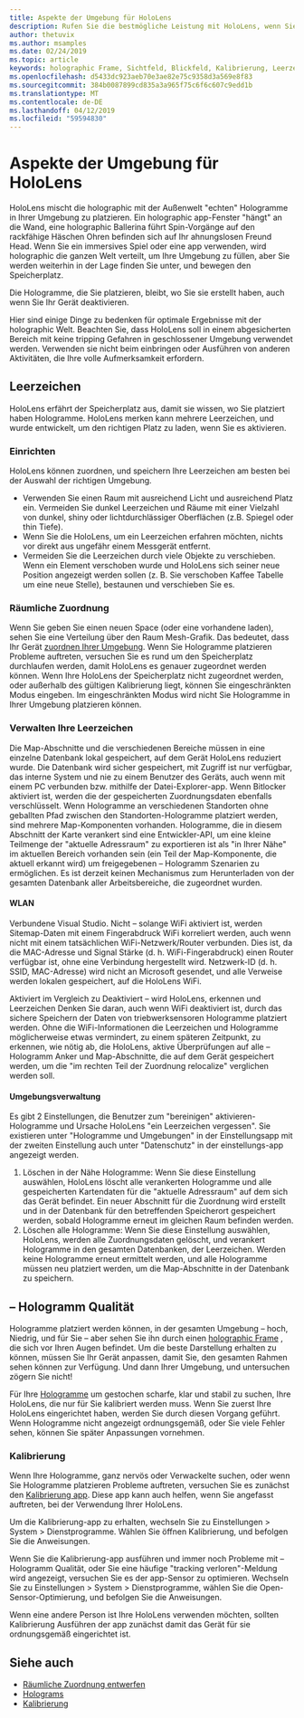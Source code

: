 ```yaml
---
title: Aspekte der Umgebung für HoloLens
description: Rufen Sie die bestmögliche Leistung mit HoloLens, wenn Sie das Gerät für Ihre Augen und die Umgebung optimieren.
author: thetuvix
ms.author: msamples
ms.date: 02/24/2019
ms.topic: article
keywords: holographic Frame, Sichtfeld, Blickfeld, Kalibrierung, Leerzeichen, Umgebung, exemplarische Vorgehensweise
ms.openlocfilehash: d5433dc923aeb70e3ae82e75c9358d3a569e8f83
ms.sourcegitcommit: 384b0087899cd835a3a965f75c6f6c607c9edd1b
ms.translationtype: MT
ms.contentlocale: de-DE
ms.lasthandoff: 04/12/2019
ms.locfileid: "59594830"
---
```

# <a name="environment-considerations-for-hololens"></a>Aspekte der Umgebung für HoloLens

HoloLens mischt die holographic mit der Außenwelt "echten" Hologramme in Ihrer Umgebung zu platzieren. Ein holographic app-Fenster "hängt" an die Wand, eine holographic Ballerina führt Spin-Vorgänge auf den rackfähige Häschen Ohren befinden sich auf Ihr ahnungslosen Freund Head. Wenn Sie ein immersives Spiel oder eine app verwenden, wird holographic die ganzen Welt verteilt, um Ihre Umgebung zu füllen, aber Sie werden weiterhin in der Lage finden Sie unter, und bewegen den Speicherplatz.

Die Hologramme, die Sie platzieren, bleibt, wo Sie sie erstellt haben, auch wenn Sie Ihr Gerät deaktivieren. 

Hier sind einige Dinge zu bedenken für optimale Ergebnisse mit der holographic Welt. Beachten Sie, dass HoloLens soll in einem abgesicherten Bereich mit keine tripping Gefahren in geschlossener Umgebung verwendet werden. Verwenden sie nicht beim einbringen oder Ausführen von anderen Aktivitäten, die Ihre volle Aufmerksamkeit erfordern.

## <a name="spaces"></a>Leerzeichen

HoloLens erfährt der Speicherplatz aus, damit sie wissen, wo Sie platziert haben Hologramme. HoloLens merken kann mehrere Leerzeichen, und wurde entwickelt, um den richtigen Platz zu laden, wenn Sie es aktivieren.

### <a name="setting-up"></a>Einrichten

HoloLens können zuordnen, und speichern Ihre Leerzeichen am besten bei der Auswahl der richtigen Umgebung.
* Verwenden Sie einen Raum mit ausreichend Licht und ausreichend Platz ein. Vermeiden Sie dunkel Leerzeichen und Räume mit einer Vielzahl von dunkel, shiny oder lichtdurchlässiger Oberflächen (z.B. Spiegel oder thin Tiefe).
* Wenn Sie die HoloLens, um ein Leerzeichen erfahren möchten, nichts vor direkt aus ungefähr einem Messgerät entfernt.
* Vermeiden Sie die Leerzeichen durch viele Objekte zu verschieben. Wenn ein Element verschoben wurde und HoloLens sich seiner neue Position angezeigt werden sollen (z. B. Sie verschoben Kaffee Tabelle um eine neue Stelle), bestaunen und verschieben Sie es.

### <a name="spatial-mapping"></a>Räumliche Zuordnung

Wenn Sie geben Sie einen neuen Space (oder eine vorhandene laden), sehen Sie eine Verteilung über den Raum Mesh-Grafik. Das bedeutet, dass Ihr Gerät [zuordnen Ihrer Umgebung](spatial-mapping-design.md). Wenn Sie Hologramme platzieren Probleme auftreten, versuchen Sie es rund um den Speicherplatz durchlaufen werden, damit HoloLens es genauer zugeordnet werden können. Wenn Ihre HoloLens der Speicherplatz nicht zugeordnet werden, oder außerhalb des gültigen Kalibrierung liegt, können Sie eingeschränkten Modus eingeben. Im eingeschränkten Modus wird nicht Sie Hologramme in Ihrer Umgebung platzieren können.

### <a name="managing-your-spaces"></a>Verwalten Ihre Leerzeichen

Die Map-Abschnitte und die verschiedenen Bereiche müssen in eine einzelne Datenbank lokal gespeichert, auf dem Gerät HoloLens reduziert wurde.  Die Datenbank wird sicher gespeichert, mit Zugriff ist nur verfügbar, das interne System und nie zu einem Benutzer des Geräts, auch wenn mit einem PC verbunden bzw. mithilfe der Datei-Explorer-app.  Wenn Bitlocker aktiviert ist, werden die der gespeicherten Zuordnungsdaten ebenfalls verschlüsselt.
Wenn Hologramme an verschiedenen Standorten ohne geballten Pfad zwischen den Standorten-Hologramme platziert werden, sind mehrere Map-Komponenten vorhanden.  Hologramme, die in diesem Abschnitt der Karte verankert sind eine Entwickler-API, um eine kleine Teilmenge der "aktuelle Adressraum" zu exportieren ist als "in Ihrer Nähe" im aktuellen Bereich vorhanden sein (ein Teil der Map-Komponente, die aktuell erkannt wird) um freigegebenen – Hologramm Szenarien zu ermöglichen.  Es ist derzeit keinen Mechanismus zum Herunterladen von der gesamten Datenbank aller Arbeitsbereiche, die zugeordnet wurden.

#### <a name="wifi"></a>WLAN
Verbundene Visual Studio. Nicht – solange WiFi aktiviert ist, werden Sitemap-Daten mit einem Fingerabdruck WiFi korreliert werden, auch wenn nicht mit einem tatsächlichen WiFi-Netzwerk/Router verbunden.  Dies ist, da die MAC-Adresse und Signal Stärke (d. h. WiFi-Fingerabdruck) einen Router verfügbar ist, ohne eine Verbindung hergestellt wird.  Netzwerk-ID (d. h. SSID, MAC-Adresse) wird nicht an Microsoft gesendet, und alle Verweise werden lokalen gespeichert, auf die HoloLens WiFi.

Aktiviert im Vergleich zu Deaktiviert – wird HoloLens, erkennen und Leerzeichen Denken Sie daran, auch wenn WiFi deaktiviert ist, durch das sichere Speichern der Daten von triebwerksensoren Hologramme platziert werden.  Ohne die WiFi-Informationen die Leerzeichen und Hologramme möglicherweise etwas vermindert, zu einem späteren Zeitpunkt, zu erkennen, wie nötig ab, die HoloLens, aktive Überprüfungen auf alle – Hologramm Anker und Map-Abschnitte, die auf dem Gerät gespeichert werden, um die "im rechten Teil der Zuordnung relocalize" verglichen werden soll.

#### <a name="environment-management"></a>Umgebungsverwaltung
Es gibt 2 Einstellungen, die Benutzer zum "bereinigen" aktivieren-Hologramme und Ursache HoloLens "ein Leerzeichen vergessen".  Sie existieren unter "Hologramme und Umgebungen" in der Einstellungsapp mit der zweiten Einstellung auch unter "Datenschutz" in der einstellungs-app angezeigt werden.
1.  Löschen in der Nähe Hologramme: Wenn Sie diese Einstellung auswählen, HoloLens löscht alle verankerten Hologramme und alle gespeicherten Kartendaten für die "aktuelle Adressraum" auf dem sich das Gerät befindet.  Ein neuer Abschnitt für die Zuordnung wird erstellt und in der Datenbank für den betreffenden Speicherort gespeichert werden, sobald Hologramme erneut im gleichen Raum befinden werden.
2.  Löschen alle Hologramme: Wenn Sie diese Einstellung auswählen, HoloLens, werden alle Zuordnungsdaten gelöscht, und verankert Hologramme in den gesamten Datenbanken, der Leerzeichen.  Werden keine Hologramme erneut ermittelt werden, und alle Hologramme müssen neu platziert werden, um die Map-Abschnitte in der Datenbank zu speichern.


## <a name="hologram-quality"></a>– Hologramm Qualität

Hologramme platziert werden können, in der gesamten Umgebung – hoch, Niedrig, und für Sie – aber sehen Sie ihn durch einen [holographic Frame](holographic-frame.md) , die sich vor Ihren Augen befindet. Um die beste Darstellung erhalten zu können, müssen Sie Ihr Gerät anpassen, damit Sie, den gesamten Rahmen sehen können zur Verfügung. Und dann Ihrer Umgebung, und untersuchen zögern Sie nicht!

Für Ihre [Hologramme](hologram.md) um gestochen scharfe, klar und stabil zu suchen, Ihre HoloLens, die nur für Sie kalibriert werden muss. Wenn Sie zuerst Ihre HoloLens eingerichtet haben, werden Sie durch diesen Vorgang geführt. Wenn Hologramme nicht angezeigt ordnungsgemäß, oder Sie viele Fehler sehen, können Sie später Anpassungen vornehmen.

### <a name="calibration"></a>Kalibrierung

Wenn Ihre Hologramme, ganz nervös oder Verwackelte suchen, oder wenn Sie Hologramme platzieren Probleme auftreten, versuchen Sie es zunächst den [Kalibrierung app](calibration.md). Diese app kann auch helfen, wenn Sie angefasst auftreten, bei der Verwendung Ihrer HoloLens.

Um die Kalibrierung-app zu erhalten, wechseln Sie zu Einstellungen > System > Dienstprogramme. Wählen Sie öffnen Kalibrierung, und befolgen Sie die Anweisungen.

Wenn Sie die Kalibrierung-app ausführen und immer noch Probleme mit – Hologramm Qualität, oder Sie eine häufige "tracking verloren"-Meldung wird angezeigt, versuchen Sie es der app-Sensor zu optimieren. Wechseln Sie zu Einstellungen > System > Dienstprogramme, wählen Sie die Open-Sensor-Optimierung, und befolgen Sie die Anweisungen.

Wenn eine andere Person ist Ihre HoloLens verwenden möchten, sollten Kalibrierung Ausführen der app zunächst damit das Gerät für sie ordnungsgemäß eingerichtet ist.

## <a name="see-also"></a>Siehe auch
* [Räumliche Zuordnung entwerfen](spatial-mapping-design.md)
* [Holograms](hologram.md)
* [Kalibrierung](calibration.md)
